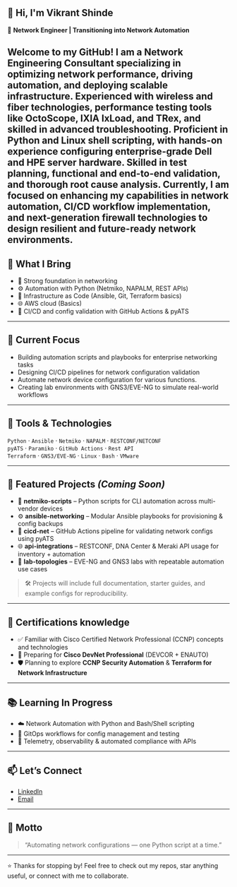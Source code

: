 ## 👋 Hi, I'm Vikrant Shinde

🚀 **Network Engineer | Transitioning into Network Automation**

Welcome to my GitHub! 
I am a Network Engineering Consultant specializing in optimizing network performance, driving automation, and deploying scalable infrastructure. Experienced with wireless and fiber technologies, performance testing tools like OctoScope, IXIA IxLoad, and TRex, and skilled in advanced troubleshooting. Proficient in Python and Linux shell scripting, with hands-on experience configuring enterprise-grade Dell and HPE server hardware. Skilled in test planning, functional and end-to-end validation, and thorough root cause analysis. Currently, I am focused on enhancing my capabilities in network automation, CI/CD workflow implementation, and next-generation firewall technologies to design resilient and future-ready network environments.
---

## 💼 What I Bring

- 🔌 Strong foundation in networking
- ⚙️ Automation with Python (Netmiko, NAPALM, REST APIs)
- 🧰 Infrastructure as Code (Ansible, Git, Terraform basics)
- 🌐 AWS cloud (Basics)
- 🔄 CI/CD and config validation with GitHub Actions & pyATS

---

## 🧪 Current Focus

- Building automation scripts and playbooks for enterprise networking tasks
- Designing CI/CD pipelines for network configuration validation
- Automate network device configuration for various functions.
- Creating lab environments with GNS3/EVE-NG to simulate real-world workflows

---

## 🧰 Tools & Technologies

`Python` · `Ansible` · `Netmiko` · `NAPALM` · `RESTCONF/NETCONF`  
`pyATS` · `Paramiko` · `GitHub Actions` · `Rest API`  
`Terraform` · `GNS3/EVE-NG` · `Linux` · `Bash` · `VMware`

---

## 📁 Featured Projects *(Coming Soon)*

- 🔧 **netmiko-scripts** – Python scripts for CLI automation across multi-vendor devices  
- ⚙️ **ansible-networking** – Modular Ansible playbooks for provisioning & config backups  
- 🔁 **cicd-net** – GitHub Actions pipeline for validating network configs using pyATS  
- 🌐 **api-integrations** – RESTCONF, DNA Center & Meraki API usage for inventory + automation  
- 🧪 **lab-topologies** – EVE-NG and GNS3 labs with repeatable automation use cases  

> 🛠 Projects will include full documentation, starter guides, and example configs for reproducibility.

---

## 🎯 Certifications knowledge

- ✅ Familiar with Cisco Certified Network Professional (CCNP) concepts and technologies
- 🧪 Preparing for **Cisco DevNet Professional** (DEVCOR + ENAUTO)
- 🛡️ Planning to explore **CCNP Security Automation** & **Terraform for Network Infrastructure**

---

## 📚 Learning In Progress

- ☁️ Network Automation with Python and Bash/Shell scripting  
- 🔄 GitOps workflows for config management and testing  
- 📡 Telemetry, observability & automated compliance with APIs

---

## 📫 Let’s Connect

- [LinkedIn](https://www.linkedin.com/in/vikrant-shinde/)
- [Email](vsvikrantshinde@gmail.com)

---

## 🧭 Motto

> “Automating network configurations — one Python script at a time.”

---

⭐️ Thanks for stopping by! Feel free to check out my repos, star anything useful, or connect with me to collaborate.


<!--
**automate-with-vik/automate-with-vik** is a ✨ _special_ ✨ repository because its `README.md` (this file) appears on your GitHub profile.

Here are some ideas to get you started:

- 🔭 I’m currently working on ...
- 🌱 I’m currently learning ...
- 👯 I’m looking to collaborate on ...
- 🤔 I’m looking for help with ...
- 💬 Ask me about ...
- 📫 How to reach me: ...
- 😄 Pronouns: ...
- ⚡ Fun fact: ...
-->
